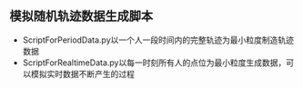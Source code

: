 ## 模拟随机轨迹数据生成脚本
+ ScriptForPeriodData.py以一个人一段时间内的完整轨迹为最小粒度制造轨迹数据
+ ScriptForRealtimeData.py以每一时刻所有人的点位为最小粒度生成数据，可以模拟实时数据不断产生的过程
